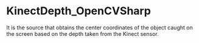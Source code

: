 # KinectDepth_OpenCVSharp
It is the source that obtains the center coordinates of the object caught on the screen based on the depth taken from the Kinect sensor.
